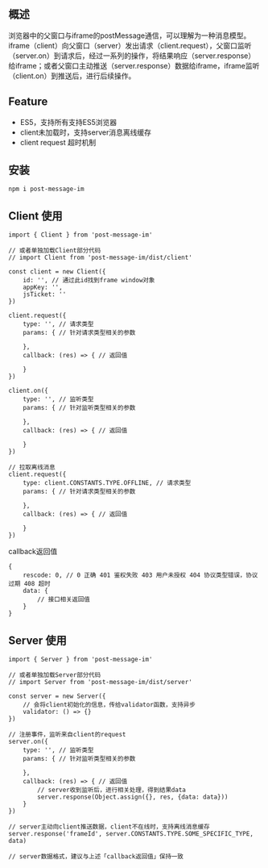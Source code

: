 ## 概述
浏览器中的父窗口与iframe的postMessage通信，可以理解为一种消息模型。
iframe（client）向父窗口（server）发出请求（client.request），父窗口监听（server.on）到请求后，经过一系列的操作，将结果响应（server.response）给iframe；或者父窗口主动推送（server.response）数据给iframe，iframe监听（client.on）到推送后，进行后续操作。

## Feature
* ES5，支持所有支持ES5浏览器
* client未加载时，支持server消息离线缓存
* client request 超时机制

## 安装

```
npm i post-message-im
```

## Client 使用

```
import { Client } from 'post-message-im'

// 或者单独加载Client部分代码
// import Client from 'post-message-im/dist/client'

const client = new Client({
    id: '', // 通过此id找到frame window对象
    appKey: '',
    jsTicket: ''
})

client.request({
    type: '', // 请求类型
    params: { // 针对请求类型相关的参数
        
    },
    callback: (res) => { // 返回值
        
    }
})

client.on({
    type: '', // 监听类型
    params: { // 针对监听类型相关的参数
        
    },
    callback: (res) => { // 返回值
        
    }
})

// 拉取离线消息
client.request({
    type: client.CONSTANTS.TYPE.OFFLINE, // 请求类型
    params: { // 针对请求类型相关的参数
        
    },
    callback: (res) => { // 返回值
        
    }
})
```

callback返回值

```
{
    rescode: 0, // 0 正确 401 鉴权失败 403 用户未授权 404 协议类型错误，协议过期 408 超时
    data: {
        // 接口相关返回值
    }
}
```

##  Server 使用

```
import { Server } from 'post-message-im'

// 或者单独加载Server部分代码
// import Server from 'post-message-im/dist/server'

const server = new Server({
    // 会将client初始化的信息，传给validator函数，支持异步
    validator: () => {}
})

// 注册事件，监听来自client的request
server.on({
    type: '', // 监听类型
    params: { // 针对监听类型相关的参数
        
    },
    callback: (res) => { // 返回值
        // server收到监听后，进行相关处理，得到结果data
        server.response(Object.assign({}, res, {data: data}))
    }
})

// server主动向client推送数据，client不在线时，支持离线消息缓存
server.response('frameId', server.CONSTANTS.TYPE.SOME_SPECIFIC_TYPE, data)

// server数据格式，建议与上述「callback返回值」保持一致
```